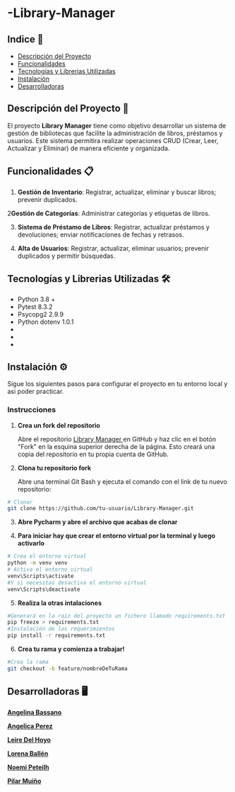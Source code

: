 # -Library-Manager 

## Indice 📑
- [Descripción del Proyecto](#descripción-del-proyecto-)
- [Funcionalidades](#funcionalidades-)
- [Tecnologías y Librerias Utilizadas](#tecnologías-y-librerias-utilizadas-)
- [Instalación](#instalación-)
- [Desarrolladoras](#desarrolladoras-)

## Descripción del Proyecto 📖

El proyecto **Library Manager** tiene como objetivo desarrollar un sistema de gestión de bibliotecas que facilite la administración de libros, préstamos y usuarios. Este sistema permitira realizar operaciones CRUD (Crear, Leer, Actualizar y Eliminar) de manera eficiente y organizada.

## Funcionalidades 📋


1. **Gestión de Inventario**: Registrar, actualizar, eliminar y buscar libros; prevenir duplicados.


2**Gestión de Categorías**: Administrar categorías y etiquetas de libros.


3. **Sistema de Préstamo de Libros**: Registrar, actualizar préstamos y devoluciones; enviar notificaciones de fechas y retrasos.


4. **Alta de Usuarios**: Registrar, actualizar, eliminar usuarios; prevenir duplicados y permitir búsquedas.

## Tecnologías y Librerias Utilizadas 🛠️

* Python 3.8 +
* Pytest 8.3.2
* Psycopg2 2.9.9
* Python dotenv 1.0.1
* 
* 
*

## Instalación ⚙️

Sigue los siguientes pasos para configurar el proyecto en tu entorno local y asi poder practicar. 

### Instrucciones

1. **Crea un fork del repositorio**

   Abre el repositorio [Library Manager ](https://github.com/Angelinabassano/Library-Manager.git) en GitHub y haz clic en el botón "Fork" en la esquina superior derecha de la página. Esto creará una copia del repositorio en tu propia cuenta de GitHub.


2. **Clona tu repositorio fork**

   Abre una terminal Git Bash y ejecuta el comando con el link de tu nuevo repositorio:

```bash
# Clonar 
git clone https://github.com/tu-usuario/Library-Manager.git
```

3. **Abre Pycharm y abre el archivo que acabas de clonar**


4. **Para iniciar hay que crear el entorno virtual por la terminal y luego activarlo**

```bash
# Crea el entorno virtual
python -m venv venv
# Activa el entorno virtual
venv\Scripts\activate
#Y si necesitas desactiva el entorno virtual
venv\Scripts\deactivate
```

5. **Realiza la otras intalaciones**
```bash
#Generará en la raíz del proyecto un fichero llamado requirements.txt
pip freeze > requirements.txt
#Instalación de los requerimientos
pip install -r requirements.txt
```

6. **Crea tu rama y comienza a trabajar!**

```bash
#Crea la rama
git checkout -b feature/nombreDeTuRama
```

## Desarrolladoras 🖥️
[**Angelina Bassano**](https://github.com/Angelinabassano)


[**Angelica Perez**](https://github.com/Angelica2013)


[**Leire Del Hoyo**](https://github.com/Erieltxu)


[**Lorena Ballén**](https://github.com/loren-2)


[**Noemi Peteilh**](https://github.com/noemipeteilh)


[**Pilar Muiño**](https://github.com/pilimuino)